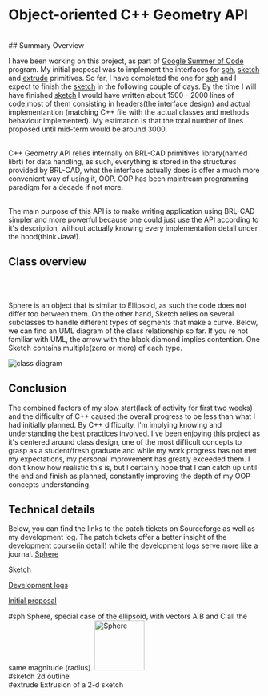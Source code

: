 # Object-oriented C++ Geometry API
<br/>
## Summary Overview 

I have been working on this project, as part of [Google Summer of Code](https://developers.google.com/open-source/soc/?csw=1) program. My initial proposal was to implement  the interfaces for [sph](https://github.com/pandrei/BRL-CAD-related/blob/master/Midterm.md#sph), [sketch](https://github.com/pandrei/BRL-CAD-related/blob/master/Midterm.md#sketch) and [extrude](https://github.com/pandrei/BRL-CAD-related/blob/master/Midterm.md#extrude) primitives. So far, I have completed the one for [sph](https://github.com/pandrei/BRL-CAD-related/blob/master/Midterm.md#sph) and I expect to finish the [sketch](https://github.com/pandrei/BRL-CAD-related/blob/master/Midter.md#sketch) in the following 
couple of days. By the time I will have finished [sketch](https://github.com/pandrei/BRL-CAD-related/blob/master/Midterm.md#sketch) I would have written about 1500 - 2000 lines of code,most of them consisting in headers(the interface design) and actual implementantion (matching C++ file with the actual classes and methods behaviour implemented). My estimation is that the total number of lines proposed until
mid-term would be around 3000.
<br/>
<br/>

C++ Geometry API relies internally on BRL-CAD primitives library(named librt) for data handling, as such, everything is 
stored in the structures provided by BRL-CAD, what the interface actually does is offer a much more convenient
way of using it, OOP. OOP has been maintream programming paradigm for a decade if not more.

<br/>
The main purpose of this API is to make writing application using BRL-CAD simpler and more powerful
because one could just use the API according to it's description, without actually knowing every implementation
detail under the hood(think Java!).

## Class overview
<br/>
<br/>

Sphere is an object that is similar to Ellipsoid, as such the code does not differ too between them.
On the other hand, Sketch relies on several subclasses to handle different types of segments that make a curve.
Below, we can find an UML diagram of the class relationship so far. If you re not familiar with UML, the arrow
with the black diamond implies contention. One Sketch contains multiple(zero or more) of each type.

![class diagram](http://i.imgur.com/QcA6B6P.png)

## Conclusion

The combined factors of my slow start(lack of activity for first two weeks) and the difficulty of C++ caused the
overall progress to be less than what I had initially planned. By C++ difficulty, I'm implying knowing and understanding
the best practices involved. I've been enjoying this project as it's centered around class design, one of the most
difficult concepts to grasp as a student/fresh graduate and while my work progress has not met my expectations, 
my personal improvement has greatly exceeded them. I don't know how realistic this is, but I certainly hope that I can
catch up until the end and finish as planned, constantly improving the depth of my OOP concepts understanding.



## Technical details

Below, you can find the links to the patch tickets on Sourceforge as well as my development log.
The patch tickets offer a better insight of the development course(in detail) while the development logs
serve more like a journal.
[Sphere](https://sourceforge.net/p/brlcad/patches/279/) <br/>

[Sketch](https://sourceforge.net/p/brlcad/patches/280/) <br/>

[Development logs](http://brlcad.org/wiki/User:Popescu.andrei1991/devlogs2014) <br/>

[Initial proposal](https://www.dropbox.com/s/9zgki85xmy6w02f/Popescu_Andrei_proposal_latest.pdf) <br/>


#sph
Sphere, special case of the ellipsoid, with vectors A B and C all the same magnitude (radius).
<img src="http://brlcad.org/w/images/0/02/Union_sph.png" alt="Sphere" style="width: 100px;"/>
<br/>
#sketch
2d outline
<br/>
#extrude
Extrusion of a 2-d sketch
<br/>
